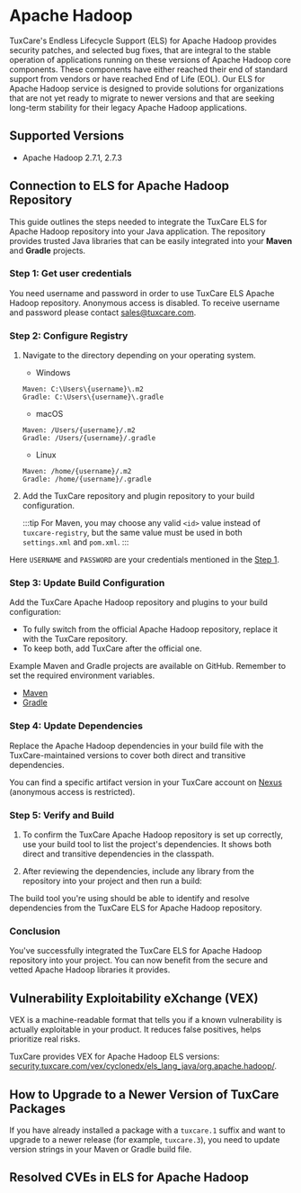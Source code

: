 # Apache Hadoop

TuxCare's Endless Lifecycle Support (ELS) for Apache Hadoop provides security patches, and selected bug fixes, that are integral to the stable operation of applications running on these versions of Apache Hadoop core components. These components have either reached their end of standard support from vendors or have reached End of Life (EOL).
Our ELS for Apache Hadoop service is designed to provide solutions for organizations that are not yet ready to migrate to newer versions and that are seeking long-term stability for their legacy Apache Hadoop applications.

## Supported Versions

* Apache Hadoop 2.7.1, 2.7.3

## Connection to ELS for Apache Hadoop Repository

This guide outlines the steps needed to integrate the TuxCare ELS for Apache Hadoop repository into your Java application. The repository provides trusted Java libraries that can be easily integrated into your **Maven** and **Gradle** projects.

### Step 1: Get user credentials

You need username and password in order to use TuxCare ELS Apache Hadoop repository. Anonymous access is disabled. To receive username and password please contact [sales@tuxcare.com](mailto:sales@tuxcare.com).

### Step 2: Configure Registry

1. Navigate to the directory depending on your operating system.
   * Windows
   ```text
   Maven: C:\Users\{username}\.m2
   Gradle: C:\Users\{username}\.gradle
   ```
   * macOS
   ```text
   Maven: /Users/{username}/.m2
   Gradle: /Users/{username}/.gradle
   ```
   * Linux
   ```text
   Maven: /home/{username}/.m2
   Gradle: /home/{username}/.gradle
   ```

2. Add the TuxCare repository and plugin repository to your build configuration.

   :::tip
   For Maven, you may choose any valid `<id>` value instead of `tuxcare-registry`, but the same value must be used in both `settings.xml` and `pom.xml`.
   :::

   <CodeTabs :tabs="[
     { title: 'Maven (~/.m2/settings.xml)', content: mavencreds },
     { title: 'Gradle (~/.gradle/gradle.properties)', content: gradlecreds }
   ]" />

Here `USERNAME` and `PASSWORD` are your credentials mentioned in the [Step 1](#step-1-get-user-credentials).

### Step 3: Update Build Configuration

Add the TuxCare Apache Hadoop repository and plugins to your build configuration:

<CodeTabs :tabs="[
  { title: 'Maven (pom.xml)', content: mavenrepo },
  { title: 'Gradle (build.gradle)', content: gradlerepo }
]" />

* To fully switch from the official Apache Hadoop repository, replace it with the TuxCare repository.
* To keep both, add TuxCare after the official one.

Example Maven and Gradle projects are available on GitHub. Remember to set the required environment variables.
* [Maven](https://github.com/cloudlinux/securechain-java/tree/main/examples/maven)
* [Gradle](https://github.com/cloudlinux/securechain-java/tree/main/examples/gradle)

### Step 4: Update Dependencies

Replace the Apache Hadoop dependencies in your build file with the TuxCare-maintained versions to cover both direct and transitive dependencies.

You can find a specific artifact version in your TuxCare account on [Nexus](https://nexus.repo.tuxcare.com/repository/els_spring/) (anonymous access is restricted).

<CodeTabs :tabs="[
  { title: 'Maven (pom.xml)', content: mavendeps },
  { title: 'Gradle (build.gradle)', content: gradledeps }
]" />

### Step 5: Verify and Build

1. To confirm the TuxCare Apache Hadoop repository is set up correctly, use your build tool to list the project's dependencies. It shows both direct and transitive dependencies in the classpath.

   <CodeTabs :tabs="[
     { title: 'Maven', content: `mvn dependency:tree -Dverbose` },
     { title: 'Gradle', content: `./gradlew dependencies --configuration runtimeClasspath` }
   ]" />

2. After reviewing the dependencies, include any library from the repository into your project and then run a build:

   <CodeTabs :tabs="[
    { title: 'Maven', content: `mvn clean install` },
    { title: 'Gradle', content: `./gradlew build` }
   ]" />

The build tool you're using should be able to identify and resolve dependencies from the TuxCare ELS for Apache Hadoop repository.

### Conclusion

You've successfully integrated the TuxCare ELS for Apache Hadoop repository into your project. You can now benefit from the secure and vetted Apache Hadoop libraries it provides.

## Vulnerability Exploitability eXchange (VEX)

VEX is a machine-readable format that tells you if a known vulnerability is actually exploitable in your product. It reduces false positives, helps prioritize real risks.

TuxCare provides VEX for Apache Hadoop ELS versions: [security.tuxcare.com/vex/cyclonedx/els_lang_java/org.apache.hadoop/](https://security.tuxcare.com/vex/cyclonedx/els_lang_java/org.apache.hadoop/).

## How to Upgrade to a Newer Version of TuxCare Packages

If you have already installed a package with a `tuxcare.1` suffix and want to upgrade to a newer release (for example, `tuxcare.3`), you need to update version strings in your Maven or Gradle build file.

## Resolved CVEs in ELS for Apache Hadoop

<ClientOnly>
  <ResolvedCveTable project="apache-hadoop" />
</ClientOnly>

<!-- data for Apache Hadoop instructions used in code blocks -->

<script setup>
const mavencreds =
`<?xml version="1.0" encoding="UTF-8"?>
<settings xmlns="http://maven.apache.org/SETTINGS/1.1.0">
    <servers>
        <server>
          <id>tuxcare-registry</id>
          <username>USERNAME</username>
          <password>PASSWORD</password>
        </server>
    </servers>
</settings>`

const gradlecreds =
`tuxcare_registry_url=https://nexus.repo.tuxcare.com/repository/els_spring/
tuxcare_registry_user=USERNAME
tuxcare_registry_password=PASSWORD`

const mavenrepo =
`<repositories>
  <repository>
      <id>tuxcare-registry</id>
      <url>https://nexus.repo.tuxcare.com/repository/els_spring/</url>
  </repository>
</repositories>`

const gradlerepo =
`repositories {
    maven {
      url = uri(providers.gradleProperty("tuxcare_registry_url").get())
      credentials {
        username = providers.gradleProperty("tuxcare_registry_user").get()
        password = providers.gradleProperty("tuxcare_registry_password").get()
      }
      authentication {
        basic(BasicAuthentication)
      }
    }
    mavenCentral()
}`

const mavendeps =
`<dependencyManagement>
    <dependencies>
            <dependency>
                <groupId>org.apache.hadoop</groupId>
                <artifactId>hadoop-project</artifactId>
                <version>2.7.3.tuxcare.1</version>
                <type>pom</type>
                <scope>import</scope>
            </dependency>
    </dependencies>
</dependencyManagement>

<dependencies>
    <dependency>
        <groupId>org.apache.hadoop</groupId>
        <artifactId>hadoop-common</artifactId>
    </dependency>
</dependencies>`

const gradledeps =
`dependencies {
    implementation("org.apache.hadoop:hadoop-common:2.7.1.tuxcare.1")
}`
</script>


